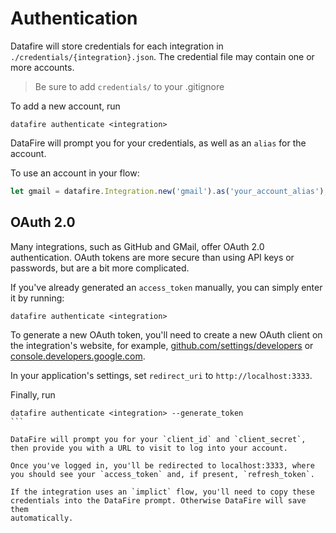 # Authentication
Datafire will store credentials for each integration in
`./credentials/{integration}.json`. The credential file
may contain one or more accounts.

> Be sure to add `credentials/` to your .gitignore

To add a new account, run
```
datafire authenticate <integration>
```
DataFire will prompt you for your credentials, as well as an `alias` for the account.

To use an account in your flow:
```js
let gmail = datafire.Integration.new('gmail').as('your_account_alias');
```

## OAuth 2.0
Many integrations, such as GitHub and GMail, offer OAuth 2.0
authentication. OAuth tokens are more secure than using
API keys or passwords, but are a bit more complicated.

If you've already generated an `access_token` manually, you can simply
enter it by running:
```
datafire authenticate <integration>
```

To generate a new OAuth token, you'll need to create a new OAuth
client on the integration's website, for example,
[github.com/settings/developers](https://github.com/settings/developers)
or
[console.developers.google.com](https://console.developers.google.com).

In your application's settings, set `redirect_uri`
to `http://localhost:3333`.

Finally, run 
````
datafire authenticate <integration> --generate_token
```

DataFire will prompt you for your `client_id` and `client_secret`,
then provide you with a URL to visit to log into your account.

Once you've logged in, you'll be redirected to localhost:3333, where
you should see your `access_token` and, if present, `refresh_token`.

If the integration uses an `implict` flow, you'll need to copy these
credentials into the DataFire prompt. Otherwise DataFire will save them
automatically.
